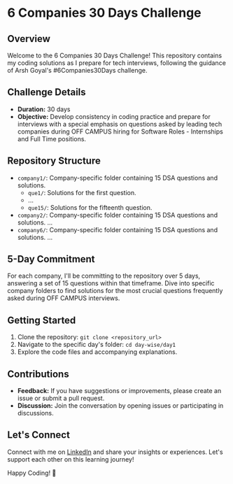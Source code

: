 # 6 Companies 30 Days Challenge

## Overview
Welcome to the 6 Companies 30 Days Challenge! This repository contains my coding solutions as I prepare for tech interviews, following the guidance of Arsh Goyal's #6Companies30Days challenge.

## Challenge Details
- **Duration:** 30 days
- **Objective:** Develop consistency in coding practice and prepare for interviews with a special emphasis on questions asked by leading tech companies during OFF                   CAMPUS hiring for Software Roles - Internships and Full Time positions.
## Repository Structure
- `company1/`: Company-specific folder containing 15 DSA questions and solutions.
  - `que1/`: Solutions for the first question.
  - ...
  - `que15/`: Solutions for the fifteenth question.
- `company2/`: Company-specific folder containing 15 DSA questions and solutions.
  ...
- `company6/`: Company-specific folder containing 15 DSA questions and solutions.
  ...

## 5-Day Commitment
For each company, I'll be committing to the repository over 5 days, answering a set of 15 questions within that timeframe. Dive into specific company folders to find solutions for the most crucial questions frequently asked during OFF CAMPUS interviews.

## Getting Started
1. Clone the repository: `git clone <repository_url>`
2. Navigate to the specific day's folder: `cd day-wise/day1`
3. Explore the code files and accompanying explanations.

## Contributions
- **Feedback:** If you have suggestions or improvements, please create an issue or submit a pull request.
- **Discussion:** Join the conversation by opening issues or participating in discussions.

## Let's Connect
Connect with me on [LinkedIn](<Your LinkedIn Profile Link>) and share your insights or experiences. Let's support each other on this learning journey!

Happy Coding! 🚀
